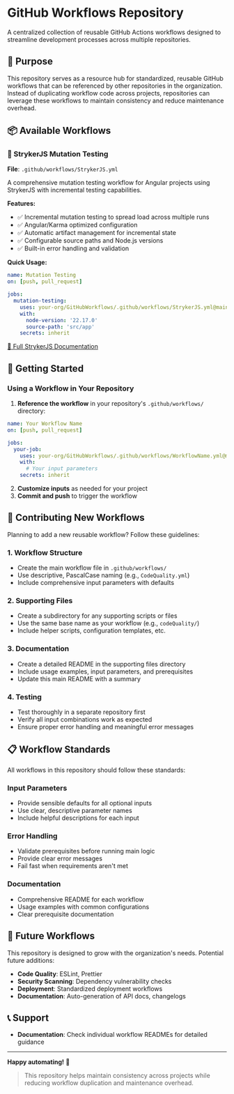 # GitHub Workflows Repository

A centralized collection of reusable GitHub Actions workflows designed to streamline development processes across multiple repositories.

## 🎯 Purpose

This repository serves as a resource hub for standardized, reusable GitHub workflows that can be referenced by other repositories in the organization. Instead of duplicating workflow code across projects, repositories can leverage these workflows to maintain consistency and reduce maintenance overhead.

## 📦 Available Workflows

### 🧪 StrykerJS Mutation Testing
**File**: `.github/workflows/StrykerJS.yml`

A comprehensive mutation testing workflow for Angular projects using StrykerJS with incremental testing capabilities.

**Features:**
- ✅ Incremental mutation testing to spread load across multiple runs
- ✅ Angular/Karma optimized configuration
- ✅ Automatic artifact management for incremental state
- ✅ Configurable source paths and Node.js versions
- ✅ Built-in error handling and validation

**Quick Usage:**
```yaml
name: Mutation Testing
on: [push, pull_request]

jobs:
  mutation-testing:
    uses: your-org/GitHubWorkflows/.github/workflows/StrykerJS.yml@main
    with:
      node-version: '22.17.0'
      source-path: 'src/app'
    secrets: inherit
```

[📖 Full StrykerJS Documentation](.github/workflows/strykerJS/README-StrykerJS.md)

## 🚀 Getting Started

### Using a Workflow in Your Repository

1. **Reference the workflow** in your repository's `.github/workflows/` directory:

```yaml
name: Your Workflow Name
on: [push, pull_request]

jobs:
  your-job:
    uses: your-org/GitHubWorkflows/.github/workflows/WorkflowName.yml@main
    with:
      # Your input parameters
    secrets: inherit
```

2. **Customize inputs** as needed for your project
3. **Commit and push** to trigger the workflow

## 🔧 Contributing New Workflows

Planning to add a new reusable workflow? Follow these guidelines:

### 1. Workflow Structure
- Create the main workflow file in `.github/workflows/`
- Use descriptive, PascalCase naming (e.g., `CodeQuality.yml`)
- Include comprehensive input parameters with defaults

### 2. Supporting Files
- Create a subdirectory for any supporting scripts or files
- Use the same base name as your workflow (e.g., `codeQuality/`)
- Include helper scripts, configuration templates, etc.

### 3. Documentation
- Create a detailed README in the supporting files directory
- Include usage examples, input parameters, and prerequisites
- Update this main README with a summary

### 4. Testing
- Test thoroughly in a separate repository first
- Verify all input combinations work as expected
- Ensure proper error handling and meaningful error messages

## 📋 Workflow Standards

All workflows in this repository should follow these standards:

### Input Parameters
- Provide sensible defaults for all optional inputs
- Use clear, descriptive parameter names
- Include helpful descriptions for each input

### Error Handling
- Validate prerequisites before running main logic
- Provide clear error messages
- Fail fast when requirements aren't met

### Documentation
- Comprehensive README for each workflow
- Usage examples with common configurations
- Clear prerequisite documentation

## 🎨 Future Workflows

This repository is designed to grow with the organization's needs. Potential future additions:

- **Code Quality**: ESLint, Prettier
- **Security Scanning**: Dependency vulnerability checks
- **Deployment**: Standardized deployment workflows
- **Documentation**: Auto-generation of API docs, changelogs

## 📞 Support

- **Documentation**: Check individual workflow READMEs for detailed guidance

---

**Happy automating!** 🚀

> This repository helps maintain consistency across projects while reducing workflow duplication and maintenance overhead.